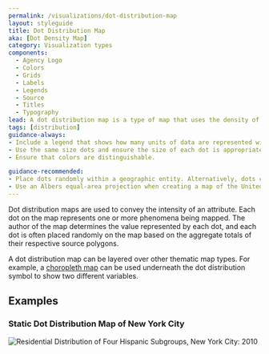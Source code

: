 ```yaml
---
permalink: /visualizations/dot-distribution-map
layout: styleguide
title: Dot Distribution Map
aka: [Dot Density Map]
category: Visualization types
components:
  - Agency Logo
  - Colors
  - Grids
  - Labels
  - Legends
  - Source
  - Titles
  - Typography
lead: A dot distribution map is a type of map that uses the density of dot symbols that are the same size to show the presence of a feature or phenomenon.
tags: [distribution]
guidance-always:
- Include a legend that shows how many units of data are represented with each dot.
- Use the same size dots and ensure the size of each dot is appropriate for the scale and size of the map.
- Ensure that colors are distinguishable.

guidance-recommended:
- Place dots randomly within a geographic entity. Alternatively, dots can be placed in a systematic fashion using subject-matter expertise.
- Use an Albers equal-area projection when creating a map of the United States, including insets of Alaska, Hawaii, and Puerto Rico, if applicable.
---
```


<p>
  Dot distribution maps are used to convey the intensity of an attribute. Each dot on the map represents one or more phenomena being mapped. The author of the map determines the value represented by each dot, and each dot is often placed randomly on the map based on the aggregate totals of their respective source polygons.
</p>
<p>
  A dot distribution map can be layered over other thematic map types. For example, a
  <a href="{{ site.baseurl }}/visualizations/choropleth-map">choropleth map</a> can be used underneath the dot distribution symbol to show two different variables.
</p>

<h2>Examples</h2>
<div class="usa-chart-card">
  <div class="usa-chart-header">
    <h3 class="usa-chart-title">Static Dot Distribution Map of New York City</h3>
  </div>
  <div class="usa-chart-static">
    <img src="../assets/img/examples/dot-density-map/Dot_Density_NY_hispanic_dotdistribution.jpg" alt="Residential Distribution of Four Hispanic Subgroups, New York City: 2010">
  </div>
</div>